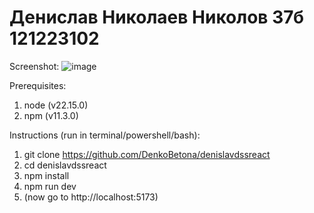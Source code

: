 # Денислав Николаев Николов 37б 121223102
Screenshot:
![image](https://github.com/user-attachments/assets/759d5833-20a1-4469-ac13-596b0b3ec3e0)

Prerequisites:
1. node (v22.15.0)
2. npm (v11.3.0)
   
Instructions (run in terminal/powershell/bash):
1. git clone https://github.com/DenkoBetona/denislavdssreact
2. cd denislavdssreact
3. npm install
4. npm run dev
5. (now go to http://localhost:5173) 
